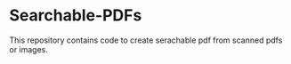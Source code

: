 # Searchable-PDFs
This repository contains code to create serachable pdf from scanned pdfs or images.
